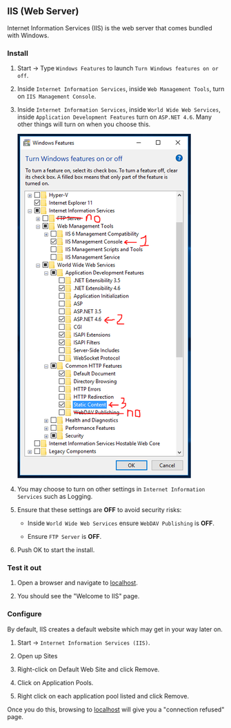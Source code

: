 ## IIS (Web Server)


Internet Information Services (IIS) is the web server that comes bundled with Windows.


### Install


1. Start -> Type `Windows Features` to launch `Turn Windows features on or off`.

2. Inside `Internet Information Services`, inside `Web Management Tools`, turn on `IIS Management Console`.

3. Inside `Internet Information Services`, inside `World Wide Web Services`, inside `Application Development Features` turn on `ASP.NET 4.6`.  Many other things will turn on when you choose this.

    ![Enable IIS](images/01-iis/1-enable-iis.png)

4. You may choose to turn on other settings in `Internet Information Services` such as Logging.

5. Ensure that these settings are **OFF** to avoid security risks:

    - Inside `World Wide Web Services` ensure `WebDAV Publishing` is **OFF**.

    - Ensure `FTP Server` is **OFF**.

6. Push OK to start the install.


### Test it out


1. Open a browser and navigate to [localhost](http://localhost).

2. You should see the "Welcome to IIS" page.


### Configure


By default, IIS creates a default website which may get in your way later on.

1. Start -> `Internet Information Services (IIS)`.

2. Open up Sites

3. Right-click on Default Web Site and click Remove.

4. Click on Application Pools.

5. Right click on each application pool listed and click Remove.

Once you do this, browsing to [localhost](http://localhost) will give you a "connection refused" page.
